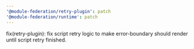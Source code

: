 ```yaml
---
'@module-federation/retry-plugin': patch
'@module-federation/runtime': patch
---
```


fix(retry-plugin): fix script retry logic to make error-boundary should render until script retry finished.

